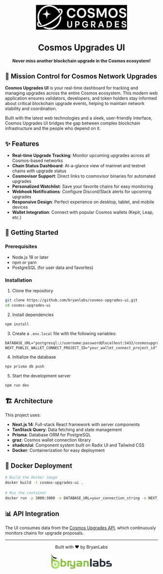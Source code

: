 <div align="center">
  <img src="/public/cosmosupgrades.png" alt="Cosmos Upgrades Logo" width="300" />
  <h1>Cosmos Upgrades UI</h1>
  <p><strong>Never miss another blockchain upgrade in the Cosmos ecosystem!</strong></p>
</div>

## 🌌 Mission Control for Cosmos Network Upgrades

**Cosmos Upgrades UI** is your real-time dashboard for tracking and managing upgrades across the entire Cosmos ecosystem. This modern web application ensures validators, developers, and token holders stay informed about critical blockchain upgrade events, helping to maintain network stability and coordination.

Built with the latest web technologies and a sleek, user-friendly interface, Cosmos Upgrades UI bridges the gap between complex blockchain infrastructure and the people who depend on it.

## ✨ Features

- **Real-time Upgrade Tracking**: Monitor upcoming upgrades across all Cosmos-based networks
- **Chain Status Dashboard**: At-a-glance view of mainnet and testnet chains with upgrade status
- **Cosmovisor Support**: Direct links to cosmovisor binaries for automated upgrades
- **Personalized Watchlist**: Save your favorite chains for easy monitoring
- **Webhook Notifications**: Configure Discord/Slack alerts for upcoming upgrades
- **Responsive Design**: Perfect experience on desktop, tablet, and mobile devices
- **Wallet Integration**: Connect with popular Cosmos wallets (Keplr, Leap, etc.)

## 🚀 Getting Started

### Prerequisites

- Node.js 18 or later
- npm or yarn
- PostgreSQL (for user data and favorites)

### Installation

1. Clone the repository
```bash
git clone https://github.com/bryanlabs/cosmos-upgrades-ui.git
cd cosmos-upgrades-ui
```

2. Install dependencies
```bash
npm install
```

3. Create a `.env.local` file with the following variables:
```
DATABASE_URL="postgresql://username:password@localhost:5432/cosmosupgrades"
NEXT_PUBLIC_WALLET_CONNECT_PROJECT_ID="your_wallet_connect_project_id"
```

4. Initialize the database
```bash
npx prisma db push
```

5. Start the development server
```bash
npm run dev
```

## 🏗️ Architecture

This project uses:

- **Next.js 14**: Full-stack React framework with server components
- **TanStack Query**: Data fetching and state management
- **Prisma**: Database ORM for PostgreSQL
- **graz**: Cosmos wallet connection library
- **shadcn/ui**: Component system built on Radix UI and Tailwind CSS
- **Docker**: Containerization for easy deployment

## 🐳 Docker Deployment

```bash
# Build the Docker image
docker build -t cosmos-upgrades-ui .

# Run the container
docker run -p 3000:3000 -e DATABASE_URL=your_connection_string -e NEXT_PUBLIC_WALLET_CONNECT_PROJECT_ID=your_id cosmos-upgrades-ui
```

## 📊 API Integration

The UI consumes data from the [Cosmos Upgrades API](https://cosmos-upgrades.bryanlabs.net/), which continuously monitors chains for upgrade proposals.

---

<div align="center">
  <p>Built with ❤️ by BryanLabs</p>
  <a href="https://bryanlabs.net">
    <img src="/public/bryanlabs_banner.png" alt="BryanLabs" width="200" />
  </a>
</div>
